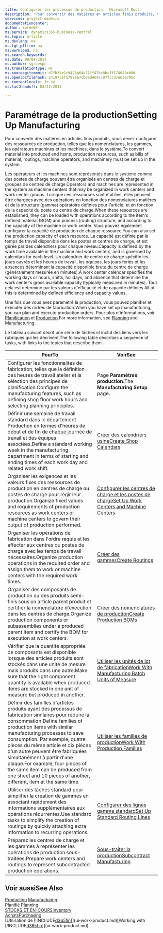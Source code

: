 ```yaml
---
title: Configurer les processus de production | Microsoft Docs
description: "Pour convertir des matières en articles finis produits, vous devez configurer des ressources de production, telles que les nomenclatures, les gammes, les opérateurs machines et les machines, dans le système."
services: project-madeira
documentationcenter: 
author: SorenGP
ms.service: dynamics365-business-central
ms.topic: article
ms.devlang: na
ms.tgt_pltfrm: na
ms.workload: na
ms.search.keywords: 
ms.date: 09/04/2017
ms.author: sgroespe
ms.translationtype: HT
ms.sourcegitcommit: d7fb34e1c9428a64c71ff47be8bcff174649c00d
ms.openlocfilehash: 2419755f5788eb7cb8ed464ac97fccd7e63e795c
ms.contentlocale: fr-be
ms.lasthandoff: 03/22/2018

---
```

# <a name="setting-up-manufacturing"></a><span data-ttu-id="d11fe-103">Paramétrage de la production</span><span class="sxs-lookup"><span data-stu-id="d11fe-103">Setting Up Manufacturing</span></span>
<span data-ttu-id="d11fe-104">Pour convertir des matières en articles finis produits, vous devez configurer des ressources de production, telles que les nomenclatures, les gammes, les opérateurs machines et les machines, dans le système.</span><span class="sxs-lookup"><span data-stu-id="d11fe-104">To convert material into produced end items, production resources, such as bills of material, routings, machine operators, and machinery must be set up in the system.</span></span>

<span data-ttu-id="d11fe-105">Les opérateurs et les machines sont représentés dans le système comme des postes de charge pouvant être organisés en centres de charge et groupes de centres de charge.</span><span class="sxs-lookup"><span data-stu-id="d11fe-105">Operators and machines are represented in the system as machine centers that may be organized in work centers and work center groups.</span></span> <span data-ttu-id="d11fe-106">Lorsque ces ressources sont établies, elles peuvent être chargées avec des opérations en fonction des nomenclatures matières et de la structure (gamme) opératoire définies pour l'article, et en fonction de la capacité du poste ou centre de charge.</span><span class="sxs-lookup"><span data-stu-id="d11fe-106">When these resources are established, they can be loaded with operations according to the item's defined material (BOM) and process (routing) structure, and according to the capacity of the machine or work center.</span></span> <span data-ttu-id="d11fe-107">Vous pouvez également configurer la capacité de production de chaque ressource.</span><span class="sxs-lookup"><span data-stu-id="d11fe-107">You can also set the production capacity of each resource.</span></span> <span data-ttu-id="d11fe-108">La capacité est définie par le temps de travail disponible dans les postes et centres de charge, et est gérée par des calendriers pour chaque niveau.</span><span class="sxs-lookup"><span data-stu-id="d11fe-108">Capacity is defined by the work time available in the machine and work centers, and is governed by calendars for each level.</span></span> <span data-ttu-id="d11fe-109">Un calendrier de centre de charge spécifie les jours ouvrés et les heures de travail, les équipes, les jours fériés et les absences déterminant la capacité disponible brute du centre de charge (généralement mesurée en minutes).</span><span class="sxs-lookup"><span data-stu-id="d11fe-109">A work center calendar specifies the working days or hours, shifts, holidays, and absence that determine the work center’s gross available capacity (typically measured in minutes).</span></span> <span data-ttu-id="d11fe-110">Tout cela est déterminé par les valeurs d'efficacité et de capacité définies.</span><span class="sxs-lookup"><span data-stu-id="d11fe-110">All of this is determined by defined efficiency and capacity values.</span></span>  

<span data-ttu-id="d11fe-111">Une fois que vous avez paramétré la production, vous pouvez planifier et exécuter des ordres de fabrication.</span><span class="sxs-lookup"><span data-stu-id="d11fe-111">When you have set up manufacturing, you can plan and execute production orders.</span></span> <span data-ttu-id="d11fe-112">Pour plus d'informations, voir [Planification](production-planning.md) et [Production](production-manage-manufacturing.md).</span><span class="sxs-lookup"><span data-stu-id="d11fe-112">For more information, see [Planning](production-planning.md) and [Manufacturing](production-manage-manufacturing.md).</span></span>  

 <span data-ttu-id="d11fe-113">Le tableau suivant décrit une série de tâches et inclut des liens vers les rubriques qui les décrivent.</span><span class="sxs-lookup"><span data-stu-id="d11fe-113">The following table describes a sequence of tasks, with links to the topics that describe them.</span></span>   

|<span data-ttu-id="d11fe-114">**Pour**</span><span class="sxs-lookup"><span data-stu-id="d11fe-114">**To**</span></span>|<span data-ttu-id="d11fe-115">**Voir**</span><span class="sxs-lookup"><span data-stu-id="d11fe-115">**See**</span></span>|  
|------------|-------------|  
|<span data-ttu-id="d11fe-116">Configurer les fonctionnalités de fabrication, telles que la définition des heures de travail atelier et la sélection des principes de planification.</span><span class="sxs-lookup"><span data-stu-id="d11fe-116">Configure the manufacturing features, such as defining shop floor work hours and selecting planning principles.</span></span>|<span data-ttu-id="d11fe-117">Page **Paramètres production**.</span><span class="sxs-lookup"><span data-stu-id="d11fe-117">The **Manufacturing Setup** page.</span></span>|  
|<span data-ttu-id="d11fe-118">Définir une semaine de travail standard dans le département Production en termes d'heures de début et de fin de chaque journée de travail et des équipes associées.</span><span class="sxs-lookup"><span data-stu-id="d11fe-118">Define a standard working week in the manufacturing department in terms of starting and ending times of each work day and related work shift.</span></span>|[<span data-ttu-id="d11fe-119">Créer des calendriers usine</span><span class="sxs-lookup"><span data-stu-id="d11fe-119">Create Shop Calendars</span></span>](production-how-to-create-work-center-calendars.md)|  
|<span data-ttu-id="d11fe-120">Organiser les exigences et les valeurs fixes des ressources de production en centres de charge ou postes de charge pour régir leur production.</span><span class="sxs-lookup"><span data-stu-id="d11fe-120">Organize fixed values and requirements of production resources as work centers or machine centers to govern their output of production performed.</span></span>|[<span data-ttu-id="d11fe-121">Configurer les centres de charge et les postes de charge</span><span class="sxs-lookup"><span data-stu-id="d11fe-121">Set Up Work Centers and Machine Centers</span></span>](production-how-to-set-up-work-and-machine-centers.md)|
|<span data-ttu-id="d11fe-122">Organiser les opérations de fabrication dans l'ordre requis et les affecter aux centres ou postes de charge avec les temps de travail nécessaires.</span><span class="sxs-lookup"><span data-stu-id="d11fe-122">Organize production operations in the required order and assign them to work or machine centers with the required work times.</span></span>|[<span data-ttu-id="d11fe-123">Créer des gammes</span><span class="sxs-lookup"><span data-stu-id="d11fe-123">Create Routings</span></span>](production-how-to-create-routings.md)|
|<span data-ttu-id="d11fe-124">Organiser des composants de production ou des produits semi-finis sous un article parent produit et certifier la nomenclature d'exécution dans les centres de charge.</span><span class="sxs-lookup"><span data-stu-id="d11fe-124">Organize production components or subassemblies under a produced parent item and certify the BOM for execution at work centers.</span></span>|[<span data-ttu-id="d11fe-125">Créer des nomenclatures de production</span><span class="sxs-lookup"><span data-stu-id="d11fe-125">Create Production BOMs</span></span>](production-how-to-create-production-boms.md)|
|<span data-ttu-id="d11fe-126">Vérifier que la quantité appropriée de composants est disponible lorsque des articles produits sont stockés dans une unité de mesure mais produits dans une autre.</span><span class="sxs-lookup"><span data-stu-id="d11fe-126">Make sure that the right component quantity is available when produced items are stocked in one unit of measure but produced in another.</span></span>|[<span data-ttu-id="d11fe-127">Utiliser les unités de lot de fabrication</span><span class="sxs-lookup"><span data-stu-id="d11fe-127">Work With Manufacturing Batch Units of Measure</span></span>](production-how-to-use-the-manufacturing-batch-unit-of-measure.md)|  
|<span data-ttu-id="d11fe-128">Définir des familles d'articles produits ayant des processus de fabrication similaires pour réduire la consommation.</span><span class="sxs-lookup"><span data-stu-id="d11fe-128">Define families of production items with similar manufacturing processes to save consumption.</span></span> <span data-ttu-id="d11fe-129">Par exemple, quatre pièces du même article et dix pièces d'un autre peuvent être fabriquées simultanément à partir d'une plaque.</span><span class="sxs-lookup"><span data-stu-id="d11fe-129">For example, four pieces of the same item can be produced from one sheet and 10 pieces of another, different, item at the same time.</span></span>|[<span data-ttu-id="d11fe-130">Utiliser les familles de production</span><span class="sxs-lookup"><span data-stu-id="d11fe-130">Work With Production Families</span></span>](production-how-work-family.md)|
|<span data-ttu-id="d11fe-131">Utiliser des tâches standard pour simplifier la création de gammes en associant rapidement des informations supplémentaires aux opérations récurrentes.</span><span class="sxs-lookup"><span data-stu-id="d11fe-131">Use standard tasks to simplify the creation of routings by quickly attaching extra information to recurring operations.</span></span>|[<span data-ttu-id="d11fe-132">Configurer des lignes gamme standard</span><span class="sxs-lookup"><span data-stu-id="d11fe-132">Set Up Standard Routing Lines</span></span>](production-how-set-up-standard-routing-lines.md)|  
|<span data-ttu-id="d11fe-133">Préparez les centres de charge et les gammes à représenter les opérations de production sous-traitées.</span><span class="sxs-lookup"><span data-stu-id="d11fe-133">Prepare work centers and routings to represent subcontracted production operations.</span></span>|[<span data-ttu-id="d11fe-134">Sous-traiter la production</span><span class="sxs-lookup"><span data-stu-id="d11fe-134">Subcontract Manufacturing</span></span>](production-how-to-subcontract-manufacturing.md)|  

## <a name="see-also"></a><span data-ttu-id="d11fe-135">Voir aussi</span><span class="sxs-lookup"><span data-stu-id="d11fe-135">See Also</span></span>
<span data-ttu-id="d11fe-136">[Production](production-manage-manufacturing.md)  </span><span class="sxs-lookup"><span data-stu-id="d11fe-136">[Manufacturing](production-manage-manufacturing.md)  </span></span>  
<span data-ttu-id="d11fe-137">[Planifié](production-planning.md) </span><span class="sxs-lookup"><span data-stu-id="d11fe-137">[Planning](production-planning.md) </span></span>  
[<span data-ttu-id="d11fe-138">STOCKS ET EN-COURS</span><span class="sxs-lookup"><span data-stu-id="d11fe-138">Inventory</span></span>](inventory-manage-inventory.md)  
[<span data-ttu-id="d11fe-139">Achats</span><span class="sxs-lookup"><span data-stu-id="d11fe-139">Purchasing</span></span>](purchasing-manage-purchasing.md)  
<span data-ttu-id="d11fe-140">[Utilisation de [!INCLUDE[d365fin](includes/d365fin_md.md)]](ui-work-product.md)</span><span class="sxs-lookup"><span data-stu-id="d11fe-140">[Working with [!INCLUDE[d365fin](includes/d365fin_md.md)]](ui-work-product.md)</span></span>

